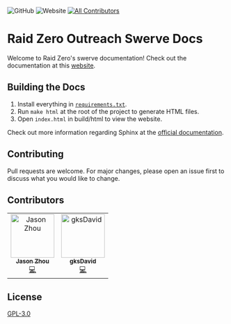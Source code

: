
![GitHub](https://img.shields.io/github/license/TASRobotics/RaidZero-Outreach-Swerve-Docs?logo=Github)
![Website](https://img.shields.io/website?down_color=red&down_message=offline&label=docs&logo=readthedocs&up_color=green&up_message=online&url=https%3A%2F%2Fraidzero-swerve-docs.readthedocs.io%2Fen%2Flatest%2F)
[![All Contributors](https://img.shields.io/badge/all_contributors-1-orange.svg)](#contributors-)

# Raid Zero Outreach Swerve Docs

Welcome to Raid Zero's swerve documentation! Check out the documentation at this [website](https://raidzero-swerve-docs.readthedocs.io/en/latest/). 

## Building the Docs

1. Install everything in [``requirements.txt``](requirements.txt).
2. Run ``make html`` at the root of the project to generate HTML files. 
3. Open ``index.html`` in build/html to view the website. 

Check out more information regarding Sphinx at the [official documentation](https://www.sphinx-doc.org/en/master/). 

## Contributing

Pull requests are welcome. For major changes, please open an issue first to discuss what you would like to change. 

## Contributors

<!-- ALL-CONTRIBUTORS-LIST:START - Do not remove or modify this section -->
<!-- prettier-ignore-start -->
<!-- markdownlint-disable -->
<table>
  <tbody>
    <tr>
      <td align="center"><a href="https://github.com/jazonshou"><img src="https://avatars.githubusercontent.com/u/67040509?v=4?s=100" width="100px;" alt="Jason Zhou"/><br /><sub><b>Jason Zhou</b></sub></a><br /><a href="https://github.com/TASRobotics/RaidZero-Outreach-Swerve-Docs/commits?author=jazonshou" title="Code">💻</a></td>
      <td align="center"><a href="https://github.com/gksDavid"><img src="https://avatars.githubusercontent.com/u/116065379?v=4?s=100" width="100px;" alt="gksDavid"/><br /><sub><b>gksDavid</b></sub></a><br /><a href="https://github.com/TASRobotics/RaidZero-Outreach-Swerve-Docs/commits?author=gksDavid" title="Code">💻</a></td>
    </tr>
  </tbody>
</table>

<!-- markdownlint-restore -->
<!-- prettier-ignore-end -->

<!-- ALL-CONTRIBUTORS-LIST:END -->
<!-- prettier-ignore-start -->
<!-- markdownlint-disable -->

<!-- markdownlint-restore -->
<!-- prettier-ignore-end -->

<!-- ALL-CONTRIBUTORS-LIST:END -->


## License

[GPL-3.0](https://choosealicense.com/licenses/gpl-3.0/)
